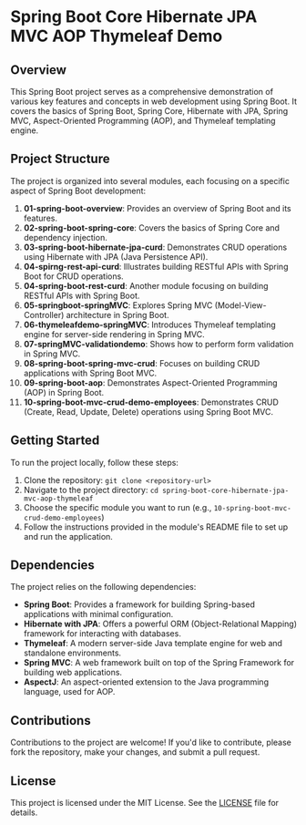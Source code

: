 # Spring Boot Core Hibernate JPA MVC AOP Thymeleaf Demo

## Overview

This Spring Boot project serves as a comprehensive demonstration of various key features and concepts in web development using Spring Boot. It covers the basics of Spring Boot, Spring Core, Hibernate with JPA, Spring MVC, Aspect-Oriented Programming (AOP), and Thymeleaf templating engine.

## Project Structure

The project is organized into several modules, each focusing on a specific aspect of Spring Boot development:

1. **01-spring-boot-overview**: Provides an overview of Spring Boot and its features.
2. **02-spring-boot-spring-core**: Covers the basics of Spring Core and dependency injection.
3. **03-spring-boot-hibernate-jpa-curd**: Demonstrates CRUD operations using Hibernate with JPA (Java Persistence API).
4. **04-spirng-rest-api-curd**: Illustrates building RESTful APIs with Spring Boot for CRUD operations.
5. **04-spring-boot-rest-curd**: Another module focusing on building RESTful APIs with Spring Boot.
6. **05-springboot-springMVC**: Explores Spring MVC (Model-View-Controller) architecture in Spring Boot.
7. **06-thymeleafdemo-springMVC**: Introduces Thymeleaf templating engine for server-side rendering in Spring MVC.
8. **07-springMVC-validationdemo**: Shows how to perform form validation in Spring MVC.
9. **08-spring-boot-spring-mvc-crud**: Focuses on building CRUD applications with Spring Boot MVC.
10. **09-spring-boot-aop**: Demonstrates Aspect-Oriented Programming (AOP) in Spring Boot.
11. **10-spring-boot-mvc-crud-demo-employees**: Demonstrates CRUD (Create, Read, Update, Delete) operations using Spring Boot MVC.

## Getting Started

To run the project locally, follow these steps:

1. Clone the repository: `git clone <repository-url>`
2. Navigate to the project directory: `cd spring-boot-core-hibernate-jpa-mvc-aop-thymeleaf`
3. Choose the specific module you want to run (e.g., `10-spring-boot-mvc-crud-demo-employees`)
4. Follow the instructions provided in the module's README file to set up and run the application.

## Dependencies

The project relies on the following dependencies:

- **Spring Boot**: Provides a framework for building Spring-based applications with minimal configuration.
- **Hibernate with JPA**: Offers a powerful ORM (Object-Relational Mapping) framework for interacting with databases.
- **Thymeleaf**: A modern server-side Java template engine for web and standalone environments.
- **Spring MVC**: A web framework built on top of the Spring Framework for building web applications.
- **AspectJ**: An aspect-oriented extension to the Java programming language, used for AOP.

## Contributions

Contributions to the project are welcome! If you'd like to contribute, please fork the repository, make your changes, and submit a pull request.

## License

This project is licensed under the MIT License. See the [LICENSE](LICENSE) file for details.
